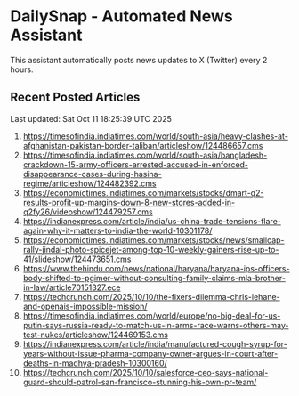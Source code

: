 # DailySnap - Automated News Assistant

This assistant automatically posts news updates to X (Twitter) every 2 hours.

## Recent Posted Articles

Last updated: Sat Oct 11 18:25:39 UTC 2025

1. https://timesofindia.indiatimes.com/world/south-asia/heavy-clashes-at-afghanistan-pakistan-border-taliban/articleshow/124486657.cms
2. https://timesofindia.indiatimes.com/world/south-asia/bangladesh-crackdown-15-army-officers-arrested-accused-in-enforced-disappearance-cases-during-hasina-regime/articleshow/124482392.cms
3. https://economictimes.indiatimes.com/markets/stocks/dmart-q2-results-profit-up-margins-down-8-new-stores-added-in-q2fy26/videoshow/124479257.cms
4. https://indianexpress.com/article/india/us-china-trade-tensions-flare-again-why-it-matters-to-india-the-world-10301178/
5. https://economictimes.indiatimes.com/markets/stocks/news/smallcap-rally-jindal-photo-spicejet-among-top-10-weekly-gainers-rise-up-to-41/slideshow/124473651.cms
6. https://www.thehindu.com/news/national/haryana/haryana-ips-officers-body-shifted-to-pgimer-without-consulting-family-claims-mla-brother-in-law/article70151327.ece
7. https://techcrunch.com/2025/10/10/the-fixers-dilemma-chris-lehane-and-openais-impossible-mission/
8. https://timesofindia.indiatimes.com/world/europe/no-big-deal-for-us-putin-says-russia-ready-to-match-us-in-arms-race-warns-others-may-test-nukes/articleshow/124469153.cms
9. https://indianexpress.com/article/india/manufactured-cough-syrup-for-years-without-issue-pharma-company-owner-argues-in-court-after-deaths-in-madhya-pradesh-10300160/
10. https://techcrunch.com/2025/10/10/salesforce-ceo-says-national-guard-should-patrol-san-francisco-stunning-his-own-pr-team/

